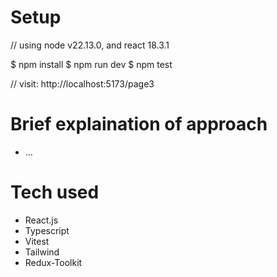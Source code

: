 # Setup

// using node v22.13.0, and react 18.3.1

$ npm install
$ npm run dev
$ npm test

// visit: http://localhost:5173/page3

# Brief explaination of approach

- ...

# Tech used

- React.js
- Typescript
- Vitest
- Tailwind
- Redux-Toolkit
